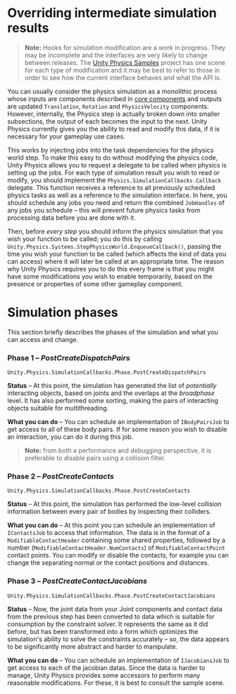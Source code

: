 # Overriding intermediate simulation results

> **Note:** Hooks for simulation modification are a work in progress. They may be incomplete and the interfaces are very likely to change between releases. The [Unity Physics Samples](https://github.com/Unity-Technologies/EntityComponentSystemSamples/blob/master/UnityPhysicsSamples/Documentation/samples.md) project has one scene for each type of modification and it may be best to refer to those in order to see how the current interface behaves and what the API is.

You can usually consider the physics simulation as a monolithic process whose inputs are components described in [core components](core_components.md) and outputs are updated `Translation`, `Rotation` and `PhysicsVelocity` components. However, internally, the Physics step is actually broken down into smaller subsections, the output of each becomes the input to the next. Unity Physics currently gives you the ability to read and modify this data, if it is necessary for your gameplay use cases.

This works by injecting jobs into the task dependencies for the physics world step. To make this easy to do without modifying the physics code, Unity Physics allows you to request a delegate to be called when physics is setting up the jobs. For each type of simulation result you wish to read or modify, you should implement the `Physics.SimulationCallbacks.Callback` delegate. This function receives a reference to all previously scheduled physics tasks as well as a reference to the simulation interface. In here, you should schedule any jobs you need and return the combined `JobHandles` of any jobs you schedule – this will prevent future physics tasks from processing data before you are done with it.

Then, before _every step_ you should inform the physics simulation that you wish your function to be called; you do this by calling `Unity.Physics.Systems.StepPhysicsWorld.EnqueueCallback()`, passing the time you wish your function to be called (which affects the kind of data you can access) where it will later be called at an appropriate time. The reason why Unity Physics requires you to do this every frame is that you might have some modifications you wish to enable temporarily, based on the presence or properties of some other gameplay component.

# Simulation phases

This section briefly describes the phases of the simulation and what you can access and change.

### Phase 1 – _PostCreateDispatchPairs_
`Unity.Physics.SimulationCallbacks.Phase.PostCreateDispatchPairs`

**Status** – At this point, the simulation has generated the list of _potentially_ interacting objects, based on joints and the overlaps at the _broadphase_ level. It has also performed some sorting, making the pairs of interacting objects suitable for multithreading.

**What you can do** – You can schedule an implementation of `IBodyPairsJob` to get access to all of these body pairs. If for some reason you wish to disable an interaction, you can do it during this job.

>**Note:** from both a performance and debugging perspective, it is preferable to disable pairs using a collision filter.

### Phase 2 – _PostCreateContacts_
`Unity.Physics.SimulationCallbacks.Phase.PostCreateContacts`

**Status** – At this point, the simulation has performed the low-level collision information between every pair of bodies by inspecting their colliders.

**What you can do** – At this point you can schedule an implementation of `IContactsJob` to access that information. The data is in the format of a `ModifiableContactHeader` containing some shared properties, followed by a number (`ModifiableContactHeader.NumContacts`) of `ModifiableContactPoint` contact points. You can modify or disable the contacts, for example you can change the separating normal or the contact positions and distances.

### Phase 3 – _PostCreateContactJacobians_
`Unity.Physics.SimulationCallbacks.Phase.PostCreateContactJacobians`

**Status** – Now, the joint data from your Joint components and contact data from the previous step has been converted to data which is suitable for consumption by the constraint solver. It represents the same as it did before, but has been transformed into a form which optimizes the simulation's ability to solve the constraints accurately – so, the data appears to be significantly more abstract and harder to manipulate.

**What you can do** – You can schedule an implementation of `IJacobiansJob` to get access to each of the jacobian datas. Since the data is harder to manage, Unity Physics provides some accessors to perform many reasonable modifications. For these, it is best to consult the sample scene.
